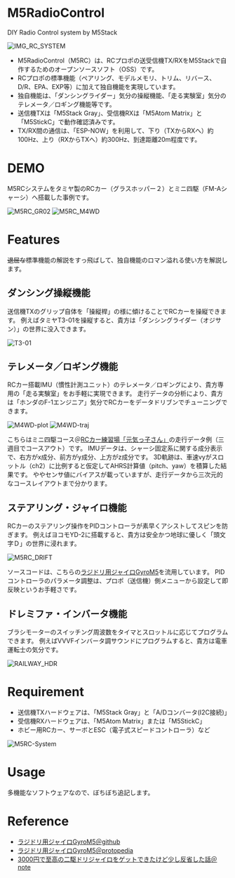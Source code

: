 # M5RadioControl
DIY Radio Control system by M5Stack

![IMG_RC_SYSTEM](https://user-images.githubusercontent.com/64751855/154823502-b6f40bb0-9fc7-4578-9e62-ac9f5db41d3a.jpg)

- M5RadioControl（M5RC）は、RCプロポの送受信機TX/RXをM5Stackで自作するためのオープンソースソフト（OSS）です。
- RCプロポの標準機能（ペアリング、モデルメモリ、トリム、リバース、D/R、EPA、EXP等）に加えて独自機能を実現しています。
- 独自機能は、「ダンシングライダー」気分の操縦機能、「走る実験室」気分のテレメータ／ロギング機能等です。
- 送信機TXは「M5Stack Gray」、受信機RXは「M5Atom Matrix」と「M5StickC」で動作確認済みです。
- TX/RX間の通信は、「ESP-NOW」を利用して、下り（TXからRXへ）約100Hz、上り（RXからTXへ）約300Hz、到達距離20m程度です。


# DEMO

M5RCシステムをタミヤ製のRCカー（グラスホッパー２）とミニ四駆（FM-Aシャーシ）へ搭載した事例です。

![M5RC_GR02](https://user-images.githubusercontent.com/64751855/155876897-721a2c08-705e-47fc-a46e-67b262cabae8.jpg)
![M5RC_M4WD](https://user-images.githubusercontent.com/64751855/155876951-76d9f351-90a1-456f-93d7-3befb422dc33.jpg)


# Features
~~退屈な~~標準機能の解説をすっ飛ばして、独自機能のロマン溢れる使い方を解説します。

## ダンシング操縦機能
送信機TXのグリップ自体を「操縦桿」の様に傾けることでRCカーを操縦できます。
例えばタミヤT3-01を操縦すると、貴方は「ダンシングライダー（オジサン）」の世界に没入できます。

![T3-01](https://d7z22c0gz59ng.cloudfront.net/japan_contents/img/usr/item/5/57405/57405_1.jpg)


## テレメータ／ロギング機能
RCカー搭載IMU（慣性計測ユニット）のテレメータ／ロギングにより、貴方専用の「走る実験室」をお手軽に実現できます。
走行データの分析により、貴方は「ホンダのF-1エンジニア」気分でRCカーをデータドリブンでチューニングできます。

![M4WD-plot](https://user-images.githubusercontent.com/64751855/155877157-9e4e1bb6-cacd-4e34-a1aa-a5ffe0449518.png)
![M4WD-traj](https://user-images.githubusercontent.com/64751855/156074555-eef4edac-f4a1-41a3-a283-c758bf34b154.png)

こちらはミニ四駆コース＠[RCカー練習場「元気っ子さん」](https://genkikkosan.com/)の走行データ例（三週目でコースアウト）です。
IMUデータは、シャーシ固定系に関する成分表示で、右方がx成分、前方がy成分、上方がz成分です。
3D軌跡は、車速vyがスロットル（ch2）に比例すると仮定してAHRS計算値（pitch、yaw）を積算した結果です。
ややセンサ値にバイアスが載っていますが、走行データから三次元的なコースレイアウトまで分かります。


## ステアリング・ジャイロ機能
RCカーのステアリング操作をPIDコントローラが素早くアシストしてスピンを防ぎます。
例えばヨコモYD-2に搭載すると、貴方は安全かつ地球に優しく「頭文字Ｄ」の世界に浸れます。

![M5RC_DRIFT](https://user-images.githubusercontent.com/64751855/156068585-76c348eb-bc47-495f-889b-ec987f2f0023.jpg)

ソースコードは、こちらの[ラジドリ用ジャイロGyroM5](https://github.com/hshin-git/GyroM5)を流用しています。
PIDコントローラのパラメータ調整は、プロポ（送信機）側メニューから設定して即反映というお手軽さです。


## ドレミファ・インバータ機能
ブラシモーターのスイッチング周波数をタイマとスロットルに応じてプログラムできます。
例えばVVVFインバータ調サウンドにプログラムすると、貴方は電車運転士の気分です。

![RAILWAY_HDR](https://user-images.githubusercontent.com/64751855/156074703-8c3c4c0f-50f9-492a-83f9-2223110b4df2.jpg)



# Requirement

- 送信機TXハードウェアは、「M5Stack Gray」と「A/Dコンバータ(I2C接続)」
- 受信機RXハードウェアは、「M5Atom Matrix」または「M5StickC」
- ホビー用RCカー、サーボとESC（電子式スピードコントローラ）など

![M5RC-System](https://user-images.githubusercontent.com/64751855/156155080-d2c6f90a-a046-4abf-87f2-2449d05977ad.png)



# Usage
多機能なソフトウェアなので、ぼちぼち追記します。



# Reference

- [ラジドリ用ジャイロGyroM5＠github](https://github.com/hshin-git/GyroM5)
- [ラジドリ用ジャイロGyroM5＠protopedia](https://protopedia.net/prototype/2351)
- [3000円で至高の二駆ドリジャイロをゲットできたけど少し反省した話＠note](https://note.com/nanami00/n/n3a1958d79433)




